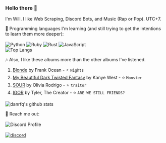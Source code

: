 ### Hello there 👋

I'm Will. I like Web Scraping, Discord Bots, and Music (Rap or Pop). UTC+7.

📃 Programming languages I'm learning (and still trying to get the intentions to learn them more deeper):
<br><br>
![Python](https://img.shields.io/badge/python-3670A0?style=for-the-badge&logo=python&logoColor=ffdd54)
![Ruby](https://img.shields.io/badge/ruby-%23CC342D.svg?style=for-the-badge&logo=ruby&logoColor=white)
![Rust](https://img.shields.io/badge/rust-%23000000.svg?style=for-the-badge&logo=rust&logoColor=white)
![JavaScript](https://img.shields.io/badge/javascript-%23323330.svg?style=for-the-badge&logo=javascript&logoColor=%23F7DF1E)
<br>
![Top Langs](https://github-readme-stats.vercel.app/api/top-langs/?username=danrfq&layout=compact&theme=radical)

:notes: Also, I like these albums more than the other albums I've listened.
1. [Blonde](https://en.wikipedia.org/wiki/Blonde_(Frank_Ocean_album)) by Frank Ocean - ⭐ `Nights`
2. [My Beautiful Dark Twisted Fantasy](https://en.wikipedia.org/wiki/My_Beautiful_Dark_Twisted_Fantasy) by Kanye West - ⭐ `Monster`
3. [SOUR](https://en.wikipedia.org/wiki/Sour_(album)) by Olivia Rodrigo - ⭐ `traitor`
4. [IGOR](https://en.wikipedia.org/wiki/Igor_(album)) by Tyler, The Creator - ⭐ `ARE WE STILL FRIENDS?`

![danrfq's github stats](https://github-readme-stats.vercel.app/api?username=danrfq&count_private=true&theme=radical&show_icons=true)

📲 Reach me out:
<br><br>
![Discord Profile](https://discord.c99.nl/widget/theme-1/211756205721255947.png)
<br><br>
[![discord](https://img.shields.io/badge/will.%230021-%237289DA.svg?style=for-the-badge&logo=discord&logoColor=white)](https://discord.com/users/211756205721255947)
